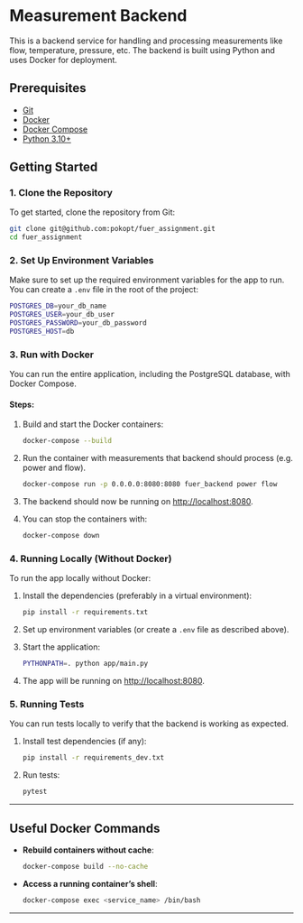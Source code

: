 
# Measurement Backend

This is a backend service for handling and processing measurements like flow, temperature, pressure, etc. The backend is built using Python and uses Docker for deployment.

## Prerequisites

- [Git](https://git-scm.com/)
- [Docker](https://www.docker.com/)
- [Docker Compose](https://docs.docker.com/compose/)
- [Python 3.10+](https://www.python.org/downloads/)

## Getting Started

### 1. Clone the Repository

To get started, clone the repository from Git:

```bash
git clone git@github.com:pokopt/fuer_assignment.git
cd fuer_assignment
```

### 2. Set Up Environment Variables

Make sure to set up the required environment variables for the app to run. You can create a `.env` file in the root of the project:

```bash
POSTGRES_DB=your_db_name
POSTGRES_USER=your_db_user
POSTGRES_PASSWORD=your_db_password
POSTGRES_HOST=db
```

### 3. Run with Docker

You can run the entire application, including the PostgreSQL database, with Docker Compose.

#### Steps:

1. Build and start the Docker containers:

    ```bash
    docker-compose --build
    ```
2. Run the container with measurements that backend should process (e.g. power and flow).
    ```bash
    docker-compose run -p 0.0.0.0:8080:8080 fuer_backend power flow
    ```

3. The backend should now be running on [http://localhost:8080](http://localhost:8080).

4. You can stop the containers with:

    ```bash
    docker-compose down
    ```

### 4. Running Locally (Without Docker)

To run the app locally without Docker:

1. Install the dependencies (preferably in a virtual environment):

    ```bash
    pip install -r requirements.txt
    ```

2. Set up environment variables (or create a `.env` file as described above).

3. Start the application:

    ```bash
    PYTHONPATH=. python app/main.py
    ```

4. The app will be running on [http://localhost:8080](http://localhost:8080).

### 5. Running Tests

You can run tests locally to verify that the backend is working as expected.

1. Install test dependencies (if any):

    ```bash
    pip install -r requirements_dev.txt
    ```

2. Run tests:

    ```bash
    pytest
    ```

---

## Useful Docker Commands

- **Rebuild containers without cache**:
    ```bash
    docker-compose build --no-cache
    ```

- **Access a running container’s shell**:
    ```bash
    docker-compose exec <service_name> /bin/bash
    ```

---
